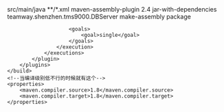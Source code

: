  <build>
        <!--如果其他地方也有配置文件就用这个导入-->
        <resources>
            <resource>
                <directory>src/main/java</directory>
                <includes>
                    <include>**/*.xml</include>
                </includes>
            </resource>
        </resources>
        <!--========================================-->
        <plugins>
            <plugin>
                <artifactId>maven-assembly-plugin</artifactId>
                <version>2.4</version>
                <configuration>
                    <descriptorRefs>
                        <descriptorRef>jar-with-dependencies</descriptorRef>
                    </descriptorRefs>
                    <archive>
                        <!--主函数入口-->
                        <manifest>
                            <mainClass>teamway.shenzhen.tms9000.DBServer</mainClass>
                        </manifest>
                    </archive>
                </configuration>
                <executions>
                    <execution>
                        <id>make-assembly</id>
                        <phase>package</phase>

                        <goals>
                            <goal>single</goal>
                        </goals>
                    </execution>
                </executions>
            </plugin>
        </plugins>
    </build>
    <!--当编译级别低不行的时候就有这个-->
    <properties>
        <maven.compiler.source>1.8</maven.compiler.source>
        <maven.compiler.target>1.8</maven.compiler.target>
    </properties>
